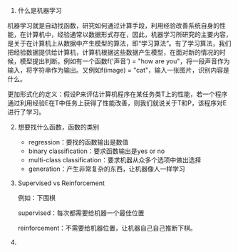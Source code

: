 1. 什么是机器学习

机器学习就是自动找函数，研究如何通过计算手段，利用经验改善系统自身的性能，在计算机中，经验通常以数据形式存在，因此，机器学习所研究的主要内容，是关于在计算机上从数据中产生模型的算法，即“学习算法”。有了学习算法，我们把经验数据提供给计算机，计算机根据这些数据产生模型，在面对新的情况的时候，模型提出判断。例如有一个函数f('声音') = "how are you"，将一段声音作为输入，将字符串作为输出。又例如f(image) = "cat"，输入一张图片，识别内容是什么。

更加形式化的定义：假设P来评估计算机程序在某任务类T上的性能，若一个程序通过利用经验E在T中任务上获得了性能改善，则我们就说关于T和P，该程序对E进行了学习。

2. 想要找什么函数，函数的类别

    - regression：要找的函数输出是数值
    - binary classification：要求函数输出是yes or no
    - multi-class classification：要求机器从众多个选项中做出选择
    - generation：产生非常复杂的东西，让机器像人一样学习

3. Supervised vs Reinforcement

    例如：下围棋

    supervised：每次都需要给机器一个最佳位置

    reinforcement：不需要给机器位置，让机器自己自己推断下棋。

4.  

